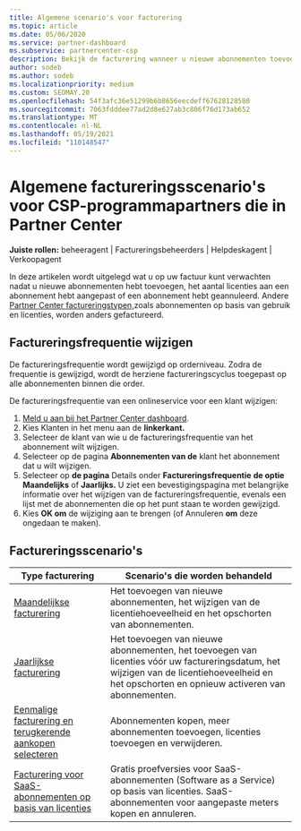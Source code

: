 ```yaml
---
title: Algemene scenario's voor facturering
ms.topic: article
ms.date: 05/06/2020
ms.service: partner-dashboard
ms.subservice: partnercenter-csp
description: Bekijk de facturering wanneer u nieuwe abonnementen toevoegt, het aantal licenties aanpast of een abonnement annuleert. Zie hoe abonnementen op basis van gebruik en licenties verschillen.
author: sodeb
ms.author: sodeb
ms.localizationpriority: medium
ms.custom: SEOMAY.20
ms.openlocfilehash: 54f3afc36e51299b6b8656eecdeff67628128580
ms.sourcegitcommit: 7063fdddee77ad2d8e627ab3c806f76d173ab652
ms.translationtype: MT
ms.contentlocale: nl-NL
ms.lasthandoff: 05/19/2021
ms.locfileid: "110148547"
---
```

# <a name="common-billing-scenarios-for-csp-program-partners-working-in-partner-center"></a>Algemene factureringsscenario's voor CSP-programmapartners die in Partner Center

**Juiste rollen:** beheeragent | Factureringsbeheerders | Helpdeskagent | Verkoopagent

In deze artikelen wordt uitgelegd wat u op uw factuur kunt verwachten nadat u nieuwe abonnementen hebt toevoegen, het aantal licenties aan een abonnement hebt aangepast of een abonnement hebt geannuleerd. Andere [Partner Center factureringstypen,](./billing-basics.md)zoals abonnementen op basis van gebruik en licenties, worden anders gefactureerd.


## <a name="change-billing-frequency"></a>Factureringsfrequentie wijzigen

De factureringsfrequentie wordt gewijzigd op orderniveau. Zodra de frequentie is gewijzigd, wordt de herziene factureringscyclus toegepast op alle abonnementen binnen die order. 

De factureringsfrequentie van een onlineservice voor een klant wijzigen:

1. [Meld u aan bij het Partner Center dashboard](https://partner.microsoft.com/dashboard/home).
2. Kies Klanten in het menu aan de **linkerkant.**
3. Selecteer de klant van wie u de factureringsfrequentie van het abonnement wilt wijzigen.
4. Selecteer op de pagina **Abonnementen van de** klant het abonnement dat u wilt wijzigen.
5. Selecteer op **de pagina** Details onder **Factureringsfrequentie** **de optie Maandelijks** of **Jaarlijks.** U ziet een bevestigingspagina met belangrijke informatie over het wijzigen van de factureringsfrequentie, evenals een lijst met de abonnementen die op het punt staan te worden gewijzigd.
6. Kies **OK om** de wijziging aan te brengen (of Annuleren **om** deze ongedaan te maken).

## <a name="billing-scenarios"></a>Factureringsscenario's

| Type facturering | Scenario's die worden behandeld |
| --------------- | ----------------- |
| [Maandelijkse facturering](common-billing-scenarios-monthly.md) | Het toevoegen van nieuwe abonnementen, het wijzigen van de licentiehoeveelheid en het opschorten van abonnementen. |
| [Jaarlijkse facturering](common-billing-scenarios-annual.md) | Het toevoegen van nieuwe abonnementen, het toevoegen van licenties vóór uw factureringsdatum, het wijzigen van de licentiehoeveelheid en het opschorten en opnieuw activeren van abonnementen. |
| [Eenmalige facturering en terugkerende aankopen selecteren](common-billing-scenarios-onetime-recurring.md) | Abonnementen kopen, meer abonnementen toevoegen, licenties toevoegen en verwijderen. |
| [Facturering voor SaaS-abonnementen op basis van licenties](common-billing-scenarios-saas.md) | Gratis proefversies voor SaaS-abonnementen (Software as a Service) op basis van licenties. SaaS-abonnementen voor aangepaste meters kopen en annuleren. |